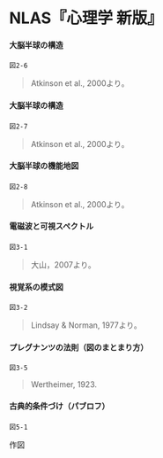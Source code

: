 # NLAS『心理学 新版』


#### 大脳半球の構造
`図2-6`
> Atkinson et al., 2000より。

#### 大脳半球の構造
`図2-7`
> Atkinson et al., 2000より。

#### 大脳半球の機能地図
`図2-8`
> Atkinson et al., 2000より。

#### 電磁波と可視スペクトル
`図3-1`
> 大山，2007より。

#### 視覚系の模式図
`図3-2`
> Lindsay & Norman, 1977より。

#### プレグナンツの法則（図のまとまり方）
`図3-5`
> Wertheimer, 1923.

#### 古典的条件づけ（パブロフ）
`図5-1`
> 

作図
